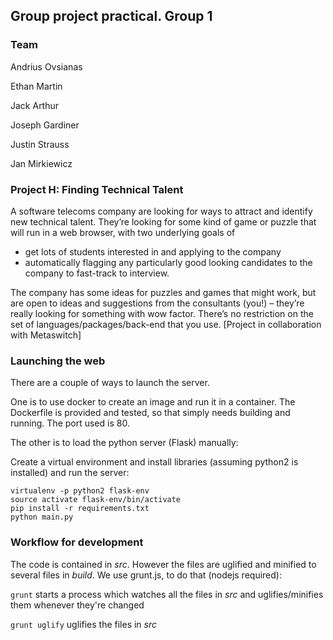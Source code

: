 ## Group project practical. Group 1

### Team ###

Andrius Ovsianas

Ethan Martin

Jack Arthur

Joseph Gardiner

Justin Strauss

Jan Mirkiewicz


### Project H: Finding Technical Talent

A software telecoms company are looking for ways to attract and identify new technical talent. They’re looking for some kind of game or puzzle that will run in a web browser, with two underlying goals of 
- get lots of students interested in and applying to the company 
- automatically flagging any particularly good looking candidates to the company to fast-track to interview. 

The company has some ideas for puzzles and games that might work, but are open to ideas and suggestions from the consultants (you!) – they’re really looking for something with wow factor. There’s no restriction on the set of languages/packages/back-end that you use. [Project in collaboration with Metaswitch]


### Launching the web

There are a couple of ways to launch the server. 

One is to use docker to create an image and run it in a container. The Dockerfile is provided and tested, so that simply needs building and running. The port used is 80.

The other is to load the python server (Flask) manually:

Create a virtual environment and install libraries (assuming python2 is installed) and run the server:
```
virtualenv -p python2 flask-env
source activate flask-env/bin/activate
pip install -r requirements.txt
python main.py
```

### Workflow for development

The code is contained in *src*. However the files are uglified and minified to several files in *build*. We use grunt.js, to do that (nodejs required):

`grunt` starts a process which watches all the files in *src* and uglifies/minifies them whenever they're changed

`grunt uglify` uglifies the files in *src*
